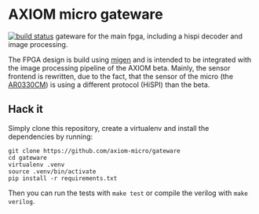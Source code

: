 # AXIOM micro gateware
[![build status](https://api.travis-ci.org/axiom-micro/gateware.svg?branch=master)](https://travis-ci.org/axiom-micro/gateware)
gateware for the main fpga, including a hispi decoder and image processing.

The FPGA design is build using [migen](https://github.com/m-labs/migen)
and is intended to be integrated with the image processing pipeline of
the AXIOM beta. Mainly, the sensor frontend is rewritten, due to the
fact, that the sensor of the micro (the
[AR0330CM](https://www.onsemi.com/pub/Collateral/AR0330CM-D.PDF)) is using
a different protocol (HiSPI) than the beta.


## Hack it
Simply clone this repository, create a virtualenv and install the dependencies by running:
```
git clone https://github.com/axiom-micro/gateware
cd gateware
virtualenv .venv
source .venv/bin/activate
pip install -r requirements.txt

```

Then you can run the tests with
`make test` or compile the verilog with `make verilog`.
